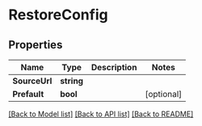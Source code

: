 # RestoreConfig

## Properties

Name | Type | Description | Notes
------------ | ------------- | ------------- | -------------
**SourceUrl** | **string** |  | 
**Prefault** | **bool** |  | [optional] 

[[Back to Model list]](../README.md#documentation-for-models) [[Back to API list]](../README.md#documentation-for-api-endpoints) [[Back to README]](../README.md)


